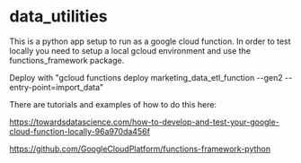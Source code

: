 # data_utilities

This is a python app setup to run as a google cloud function. In order to test locally you need to setup a local gcloud environment and use the functions_framework package.

Deploy with "gcloud functions deploy marketing_data_etl_function --gen2 --entry-point=import_data"

There are tutorials and examples of how to do this here:

https://towardsdatascience.com/how-to-develop-and-test-your-google-cloud-function-locally-96a970da456f

https://github.com/GoogleCloudPlatform/functions-framework-python
